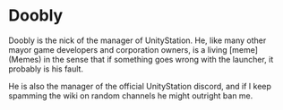 # Doobly
Doobly is the nick of the manager of UnityStation. He, like many other mayor game developers and corporation owners, is a living \[meme](Memes) in the sense that if something goes wrong with the launcher, it probably is his fault.

He is also the manager of the official UnityStation discord, and if I keep spamming the wiki on random channels he might outright ban me.